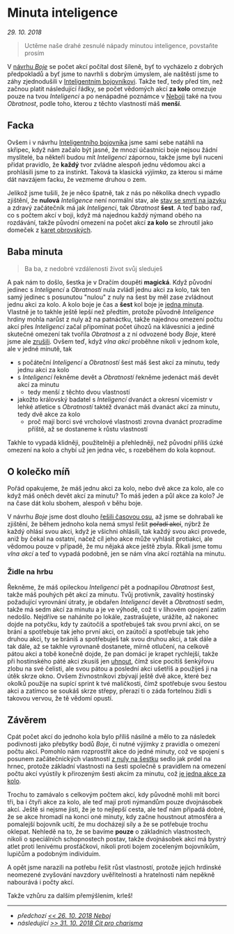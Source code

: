 # Minuta inteligence
*29. 10. 2018*

> Uctěme naše drahé zesnulé nápady minutou inteligence, povstaňte prosím

V [návrhu *Boje*](2018-08-10-boj.md#Počet_akcí) se počet akcí počítal dost šíleně, byť to vycházelo z dobrých předpokladů a byť jsme to navrhli s dobrým úmyslem, ale naštěstí jsme to záhy zjednodušili v [Inteligentním bojovníkovi](2018-10-10-inteligentni_bojovnik.md). Takže teď, tedy před tím, než začnou platit následující řádky, se počet vědomých akcí **za kolo** omezuje pouze na tvou *Inteligenci* a po nenápadné poznámce v [Neboji](2018-10-26-neboj.md#Jenom_akce) také na tvou *Obratnost*, podle toho, kterou z těchto vlastností máš **menší**.

## Facka
Ovšem i v návrhu [Inteligentního bojovníka](2018-10-10-inteligentni_bojovnik.md) jsme sami sebe natáhli na skřipec, když nám začalo být jasné, že mnozí účastníci boje nejsou žádní myslitelé, ba někteří budou mít *Inteligenci* zápornou, takže jsme byli nuceni přidat pravidlo, že **každý** tvor zvládne alespoň jednu vědomou akci a prohlásili jsme to za instinkt. Taková ta klasická *výjimka*, za kterou si máme dát navzájem facku, že vezmeme druhou o zem.

Jelikož jsme tušili, že je něco špatně, tak z nás po několika dnech vypadlo zjištění, že **nulová** *Inteligence* není normální stav, ale [stav se smrtí na jazyku](2018-10-22-nula.md#Šestka) a zdravý začátečník má jak *Inteligenci*, tak *Obratnost* **šest**. A teď babo raď, co s počtem akcí v boji, když má najednou každý nýmand obého na rozdávání, takže původní omezení na počet akcí **za kolo** se zhroutil jako domeček z [karet obrovských](https://www.youtube.com/watch?v=uZSNW4y0Eus).

## Baba minuta

> Ba ba, z nedobré vzdálenosti život svůj sleduješ

A pak nám to došlo, šestka je v Dračím doupěti **magická**. Když původní jedinec s *Inteligencí* a *Obratností* nula zvládl jednu akci za kolo, tak ten samý jedinec s posunutou "nulou" z nuly na šest by měl zase zvládnout jednu akci za kolo. A kolo boje je čas a **šest** kol boje je [jedna minuta](https://pph.drdplus.info/?version=1.0&trial=1#tabulka_casu).
Vlastně je to takhle ještě lepší než předtím, protože původně *Inteligence* hrdiny mohla narůst z nuly až na patnáctku, takže najednou omezení počtu akcí přes *Inteligenci* začal připomínat počet úhozů na klávesnici a jediné skutečné omezení tak tvořila *Obratnost* a z ní odvozené body *Boje*, které jsme ale [zrušili](2018-10-26-neboj.md).
Ovšem teď, když *vlna akcí* proběhne nikoli v jednom kole, ale v jedné minutě, tak

- s počáteční *Inteligencí* a *Obratností* šest máš šest akcí za minutu, tedy jednu akci za kolo
- s *Inteligencí* řekněme devět a *Obratností* řekněme jedenáct máš devět akcí za minutu
    - tedy menší z těchto dvou vlastností
- jakožto královský badatel s *Inteligencí* dvanáct a okresní vicemistr v lehké atletice s *Obratností* taktéž dvanáct máš dvanáct akcí za minutu, tedy dvě akce za kolo
    - proč mají borci své vrcholové vlastnosti zrovna dvanáct prozradíme příště, až se dostaneme k růstu vlastností

Takhle to vypadá klidněji, použitelněji a přehledněji, než původní příliš úzké omezení na kolo a chybí už jen jedna věc, s rozeběhem do kola kopnout.

## O kolečko míň

Pořád opakujeme, že máš jednu akci za kolo, nebo dvě akce za kolo, ale co když máš oněch devět akcí za minutu? To máš jeden a půl akce za kolo? Je na čase dát kolu sbohem, alespoň v běhu boje.

V návrhu *Boje* jsme dost dlouho [řešili časovou osu](2018-08-10-boj.md#Boj_a_časová_osa), až jsme se dohrabali ke zjištění, že během jednoho kola nemá smysl řešit ~~pořadí akcí~~, nýbrž že každý ohlásí svou akci, když je všichni ohlásili, tak každý svou akci provede, aniž by čekal na ostatní, načež cíl jeho akce může vyhlásit protiakci, ale vědomou pouze v případě, že mu nějaká akce ještě zbyla. Říkali jsme tomu *vlna akcí* a teď to vypadá podobně, jen se nám vlna akcí roztáhla na minutu.


### Židle na hrbu
Řekněme, že máš opileckou *Inteligenci* pět a podnapilou *Obratnost* šest, takže máš pouhých pět akcí za minutu. Tvůj protivník, zavalitý hostinský požadující vyrovnání útraty, je obdařen *Inteligencí* devět a *Obratností* sedm, takže má sedm akcí za minutu a je ve výhodě, což ti v lihovém opojení zatím nedošlo.
Nejdříve se naháníte po lokále, zastrašujete, urážíte, až nakonec dojde na potyčku, kdy ty zaútočíš a spotřebuješ tak svou první akci, on se brání a spotřebuje tak jeho první akci, on zaútočí a spotřebuje tak jeho druhou akci, ty se bráníš a spotřebuješ tak svou druhou akci, a tak dále a tak dále, až se takhle vyrovnaně dostanete, mírně otlučení, na celkově pátou akci a tobě konečně dojde, že pan domácí je krapet rychlejší, takže při hostinského páté akci zkusíš jen [uhnout](2018-09-19-uhyb.md), čímž sice pocítíš šenkýřovu zlobu na své čelisti, ale svou pátou a poslední akci ušetříš a použiješ ji na útěk skrze okno. Ovšem živnostníkovi zbývají ještě dvě akce, které bez okolků použije na supící sprint k tvé maličkosti, čímž spotřebuje svou šestou akci a zatímco se soukáš skrze střepy, přerazí ti o záda fortelnou židli s takovou vervou, že tě vědomí opustí.

## Závěrem
Cpát počet akcí do jednoho kola bylo příliš násilné a mělo to za následek podivnosti jako přebytky bodů *Boje*, či nutné výjimky z pravidla o omezení počtu akcí.
Pomohlo nám rozprostřít akce do jedné minuty, což ve spojení s posunem začátečnických vlastností [z nuly na šestku](2018-10-22-nula.md#Šestka) sedlo jak prdel na hrnec, protože základní vlastnosti na šesti společně s pravidlem na omezení počtu akcí vyústily k přirozeným šesti akcím za minutu, což [je jedna akce za kolo](https://pph.drdplus.info/?version=1.0&trial=1#tabulka_casu).

Trochu to zamávalo s celkovým počtem akcí, kdy původně mohli mít borci tři, ba i čtyři akce za kolo, ale teď mají proti nýmandům pouze dvojnásobek akcí. Ještě si nejsme jisti, že je to nejlepší cesta, ale teď nám připadá dobré, že se akce hromadí na konci oné minuty, kdy začne houstnout atmosféra a pomalejší bojovník ucítí, že mu docházejí síly a že se potřebuje trochu oklepat. Nehledě na to, že se bavíme **pouze** o základních vlastnostech, nikoli o speciálních schopnostech postav, takže dvojnásobek akcí má bystrý atlet proti lenivému prosťáčkovi, nikoli proti bojem zoceleným bojovníkům, lupičům a podobným individuím.

A opět jsme narazili na potřebu řešit růst vlastností, protože jejich hrdinské neomezené zvyšování navzdory uvěřitelnosti a hratelnosti nám nepěkně nabourává i počty akcí.

Takže vzhůru za dalším přemýšlením, krleš!

---

- *předchozí [<< 26. 10. 2018 Neboj](2018-10-26-neboj.md)*
- *následující [>> 31. 10. 2018 Cit pro charisma](2018-10-31-cit_pro_charisma.md)*
